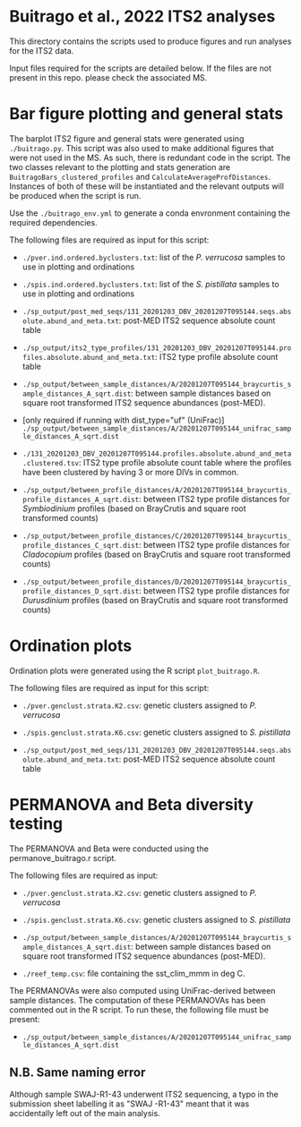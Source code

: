 
# Buitrago et al., 2022 ITS2 analyses

This directory contains the scripts used to produce figures and run analyses for the ITS2 data.

Input files required for the scripts are detailed below. If the files are not present in this repo. please
check the associated MS.

# Bar figure plotting and general stats

The barplot ITS2 figure and general stats were generated using `./buitrago.py`.
This script was also used to make additional figures that were not used in the MS. As such, there is redundant code in the script.
The two classes relevant to the plotting and stats generation are `BuitragoBars_clustered_profiles` and `CalculateAverageProfDistances`.
Instances of both of these will be instantiated and the relevant outputs will be produced when the script is run.

Use the `./buitrago_env.yml` to generate a conda envronment containing the required dependencies.

The following files are required as input for this script:

- `./pver.ind.ordered.byclusters.txt`: list of the *P. verrucosa* samples to use in plotting and ordinations

- `./spis.ind.ordered.byclusters.txt`: list of the *S. pistillata* samples to use in plotting and ordinations

- `./sp_output/post_med_seqs/131_20201203_DBV_20201207T095144.seqs.absolute.abund_and_meta.txt`: post-MED ITS2 sequence absolute count table

- `./sp_output/its2_type_profiles/131_20201203_DBV_20201207T095144.profiles.absolute.abund_and_meta.txt`: ITS2 type profile absolute count table

- `./sp_output/between_sample_distances/A/20201207T095144_braycurtis_sample_distances_A_sqrt.dist`: between sample distances based on square root transformed ITS2 sequence abundances (post-MED).

- [only required if running with dist_type="uf" (UniFrac)] `./sp_output/between_sample_distances/A/20201207T095144_unifrac_sample_distances_A_sqrt.dist`

- `./131_20201203_DBV_20201207T095144.profiles.absolute.abund_and_meta.clustered.tsv`: ITS2 type profile absolute count table where the profiles have been clustered by having 3 or more DIVs in common.

- `./sp_output/between_profile_distances/A/20201207T095144_braycurtis_profile_distances_A_sqrt.dist`: between ITS2 type profile distances for *Symbiodinium* profiles (based on BrayCrutis and square root transformed counts)
- `./sp_output/between_profile_distances/C/20201207T095144_braycurtis_profile_distances_C_sqrt.dist`: between ITS2 type profile distances for *Cladocopium* profiles (based on BrayCrutis and square root transformed counts)
- `./sp_output/between_profile_distances/D/20201207T095144_braycurtis_profile_distances_D_sqrt.dist`: between ITS2 type profile distances for *Durusdinium* profiles (based on BrayCrutis and square root transformed counts)

# Ordination plots

Ordination plots were generated using the R script `plot_buitrago.R`.

The following files are required as input for this script:

- `./pver.genclust.strata.K2.csv`: genetic clusters assigned to *P. verrucosa*

- `./spis.genclust.strata.K6.csv`: genetic clusters assigned to *S. pistillata*

- `./sp_output/post_med_seqs/131_20201203_DBV_20201207T095144.seqs.absolute.abund_and_meta.txt`: post-MED ITS2 sequence absolute count table

# PERMANOVA and Beta diversity testing

The PERMANOVA and Beta were conducted using the permanove_buitrago.r script.

The following files are required as input:

- `./pver.genclust.strata.K2.csv`: genetic clusters assigned to *P. verrucosa*

- `./spis.genclust.strata.K6.csv`: genetic clusters assigned to *S. pistillata*

- `./sp_output/between_sample_distances/A/20201207T095144_braycurtis_sample_distances_A_sqrt.dist`: between sample distances based on square root transformed ITS2 sequence abundances (post-MED).

- `./reef_temp.csv`: file containing the sst_clim_mmm in deg C.

The PERMANOVAs were also computed using UniFrac-derived between sample distances. The computation of these PERMANOVAs has been commented out in the R script. To run these, the following file must be present:

- `./sp_output/between_sample_distances/A/20201207T095144_unifrac_sample_distances_A_sqrt.dist`

## N.B. Same naming error

Although sample SWAJ-R1-43 underwent ITS2 sequencing, a typo in the submission sheet labelling it as "SWAJ -R1-43" meant that it was accidentally left out of the main analysis.
